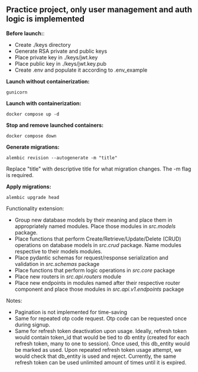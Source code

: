 Practice project, only user management and auth logic is implemented
--------

**Before launch:**:
- Create ./keys directory
- Generate RSA private and public keys
- Place private key in ./keys/jwt.key
- Place public key in ./keys/jwt.key.pub
- Create .env and populate it according to .env_example

**Launch without containerization:**
```commandline
gunicorn
```

**Launch with containerization:**
```commandline
docker compose up -d
```

**Stop and remove launched containers:**
```commandline
docker compose down
```

**Generate migrations:**
```commandline
alembic revision --autogenerate -m "title"
```
Replace "title" with descriptive title for what migration changes. The -m flag is required.

**Apply migrations:**
```commandline
alembic upgrade head
```

Functionality extension:
- Group new database models by their meaning and place them in appropriately named modules. Place those modules in _src.models_ package.
- Place functions that perform Create/Retrieve/Update/Delete (CRUD) operations on database models in _src.crud_ package. Name modules respective to their models modules.
- Place pydantic schemas for request/response serialization and validation in _src.schemas_ package
- Place functions that perform logic operations in _src.core_ package
- Place new routers in _src.api.routers_ module
- Place new endpoints in modules named after their respective router component and place those modules in _src.api.v1.endpoints_ package

Notes:
- Pagination is not implemented for time-saving
- Same for repeated otp code request. Otp code can be requested once during signup.
- Same for refresh token deactivation upon usage. Ideally, refresh token would contain token_id that would be tied to db entity (created for each refresh token, many to one to session). Once used, this db_entity would be marked as used. Upon repeated refresh token usage attempt, we would check that db_entity is used and reject. Currently, the same refresh token can be used unlimited amount of times until it is expired.
